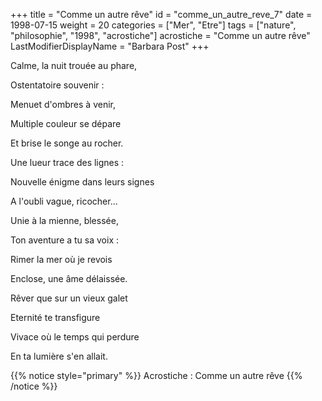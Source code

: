 +++
title = "Comme un autre rêve"
id = "comme_un_autre_reve_7"
date = 1998-07-15
weight = 20
categories = ["Mer", "Etre"]
tags = ["nature", "philosophie", "1998", "acrostiche"]
acrostiche = "Comme un autre rêve"
LastModifierDisplayName = "Barbara Post"
+++

Calme, la nuit trouée au phare,

Ostentatoire souvenir :

Menuet d'ombres à venir,

Multiple couleur se dépare

Et brise le songe au rocher.

Une lueur trace des lignes :

Nouvelle énigme dans leurs signes

A l'oubli vague, ricocher...

Unie à la mienne, blessée,

Ton aventure a tu sa voix :

Rimer la mer où je revois

Enclose, une âme délaissée.

Rêver que sur un vieux galet

Eternité te transfigure

Vivace où le temps qui perdure

En ta lumière s'en allait.

{{% notice style="primary" %}}
Acrostiche : Comme un autre rêve
{{% /notice %}}
